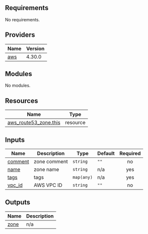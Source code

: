 <!-- BEGINNING OF PRE-COMMIT-TERRAFORM DOCS HOOK -->
## Requirements

No requirements.

## Providers

| Name | Version |
|------|---------|
| <a name="provider_aws"></a> [aws](#provider\_aws) | 4.30.0 |

## Modules

No modules.

## Resources

| Name | Type |
|------|------|
| [aws_route53_zone.this](https://registry.terraform.io/providers/hashicorp/aws/latest/docs/resources/route53_zone) | resource |

## Inputs

| Name | Description | Type | Default | Required |
|------|-------------|------|---------|:--------:|
| <a name="input_comment"></a> [comment](#input\_comment) | zone comment | `string` | `""` | no |
| <a name="input_name"></a> [name](#input\_name) | zone name | `string` | n/a | yes |
| <a name="input_tags"></a> [tags](#input\_tags) | tags | `map(any)` | n/a | yes |
| <a name="input_vpc_id"></a> [vpc\_id](#input\_vpc\_id) | AWS VPC ID | `string` | `""` | no |

## Outputs

| Name | Description |
|------|-------------|
| <a name="output_zone"></a> [zone](#output\_zone) | n/a |
<!-- END OF PRE-COMMIT-TERRAFORM DOCS HOOK -->
